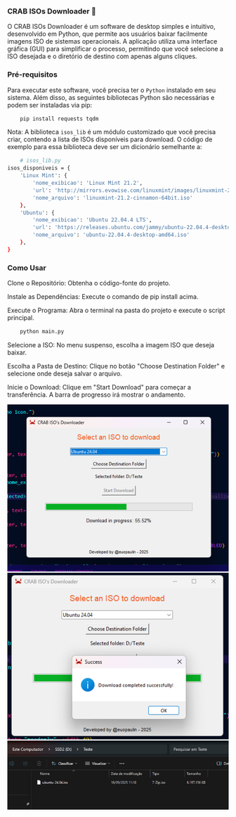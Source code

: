 ### CRAB ISOs Downloader 🦀
O CRAB ISOs Downloader é um software de desktop simples e intuitivo, desenvolvido em Python, que permite aos usuários baixar facilmente imagens ISO de sistemas operacionais. A aplicação utiliza uma interface gráfica (GUI) para simplificar o processo, permitindo que você selecione a ISO desejada e o diretório de destino com apenas alguns cliques.

### Pré-requisitos
Para executar este software, você precisa ter o `Python` instalado em seu sistema. Além disso, as seguintes bibliotecas Python são necessárias e podem ser instaladas via pip:
```bash
    pip install requests tqdm
```

Nota: A biblioteca `isos_lib` é um módulo customizado que você precisa criar, contendo a lista de ISOs disponíveis para download. O código de exemplo para essa biblioteca deve ser um dicionário semelhante a:

```bash
    # isos_lib.py
isos_disponiveis = {
    'Linux Mint': {
        'nome_exibicao': 'Linux Mint 21.2',
        'url': 'http://mirrors.evowise.com/linuxmint/images/linuxmint-21.2-cinnamon-64bit.iso',
        'nome_arquivo': 'linuxmint-21.2-cinnamon-64bit.iso'
    },
    'Ubuntu': {
        'nome_exibicao': 'Ubuntu 22.04.4 LTS',
        'url': 'https://releases.ubuntu.com/jammy/ubuntu-22.04.4-desktop-amd64.iso',
        'nome_arquivo': 'ubuntu-22.04.4-desktop-amd64.iso'
    },
}
```

### Como Usar
Clone o Repositório: Obtenha o código-fonte do projeto.

Instale as Dependências: Execute o comando de pip install acima.

Execute o Programa: Abra o terminal na pasta do projeto e execute o script principal.

```bash
    python main.py
```

Selecione a ISO: No menu suspenso, escolha a imagem ISO que deseja baixar.

Escolha a Pasta de Destino: Clique no botão "Choose Destination Folder" e selecione onde deseja salvar o arquivo.

Inicie o Download: Clique em "Start Download" para começar a transferência. A barra de progresso irá mostrar o andamento.

<p align="center">
<img src="src\img\img1.png" alt="img1"/>
<img src="src\img\img2.png" alt="img2"/>
<img src="src\img\img3.png" alt="img3"/>
</p>

